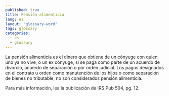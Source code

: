 ```yaml
---
published: true
title: Pensión alimenticia
lang: es
layout: "glossary-word"
tags: glossary
categories:
  - es
  - glossary
---
```


La pensión alimenticia es el dinero que obtiene de un cónyuge con quien uno ya no vive, o un ex cónyuge, si se paga como parte de un acuerdo de divorcio, acuerdo de separación o por orden judicial. Los pagos designados en el contrato u orden como manutención de los hijos o como separación de bienes no tributable, no son considerados pensión alimenticia.

Para más información, lea la publicación de IRS Pub 504, pg. 12.
